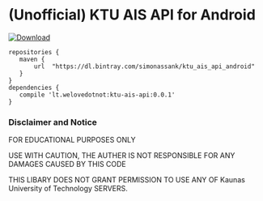 # (Unofficial) KTU AIS API for Android

 [ ![Download](https://api.bintray.com/packages/simonassank/ktu_ais_api_android/ktu-ais-api/images/download.svg) ](https://bintray.com/simonassank/ktu_ais_api_android/ktu-ais-api/_latestVersion)

 ```
repositories {
    maven {
        url  "https://dl.bintray.com/simonassank/ktu_ais_api_android" 
    }
}
dependencies {
    compile 'lt.welovedotnot:ktu-ais-api:0.0.1'
}
 ```

### Disclaimer and Notice

FOR EDUCATIONAL PURPOSES ONLY

USE WITH CAUTION, THE AUTHER IS NOT RESPONSIBLE FOR ANY DAMAGES CAUSED BY THIS CODE

THIS LIBARY DOES NOT GRANT PERMISSION TO USE ANY OF Kaunas University of Technology SERVERS.

